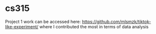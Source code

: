 # cs315

Project 1 work can be accessed here: https://github.com/mlsmzk/tiktok-like-experiment/
where I contributed the most in terms of data analysis
